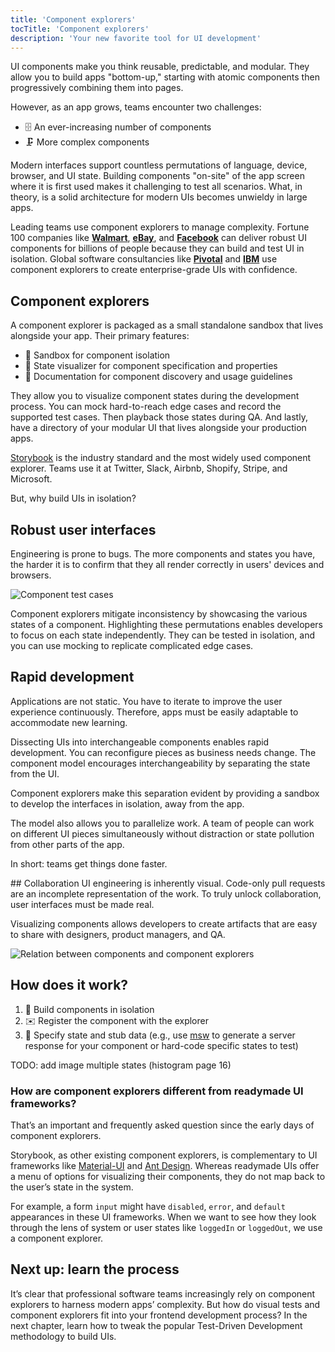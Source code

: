 ```yaml
---
title: 'Component explorers'
tocTitle: 'Component explorers'
description: 'Your new favorite tool for UI development'
---
```


UI components make you think reusable, predictable, and modular. They allow you to build apps "bottom-up," starting with atomic components then progressively combining them into pages.

However, as an app grows, teams encounter two challenges:

- 🗄️ An ever-increasing number of components
- 🗜️ More complex components

Modern interfaces support countless permutations of language, device, browser, and UI state. Building components "on-site" of the app screen where it is first used makes it challenging to test all scenarios. What, in theory, is a solid architecture for modern UIs becomes unwieldy in large apps.

Leading teams use component explorers to manage complexity. Fortune 100 companies like [**Walmart**](https://www.walmart.com/), [**eBay**](https://www.ebay.com/), and [**Facebook**](https://www.facebook.com/) can deliver robust UI components for billions of people because they can build and test UI in isolation. Global software consultancies like [**Pivotal**](https://www.pivotalconsults.com/) and [**IBM**](https://www.ibm.com/) use component explorers to create enterprise-grade UIs with confidence.

## Component explorers

A component explorer is packaged as a small standalone sandbox that lives alongside your app. Their primary features:

- 🧱 Sandbox for component isolation
- 🔭 State visualizer for component specification and properties
- 📑 Documentation for component discovery and usage guidelines

They allow you to visualize component states during the development process. You can mock hard-to-reach edge cases and record the supported test cases. Then playback those states during QA. And lastly, have a directory of your modular UI that lives alongside your production apps.

[Storybook](https://storybook.js.org/) is the industry standard and the most widely used component explorer. Teams use it at Twitter, Slack, Airbnb, Shopify, Stripe, and Microsoft.

But, why build UIs in isolation?

## Robust user interfaces

Engineering is prone to bugs. The more components and states you have, the harder it is to confirm that they all render correctly in users' devices and browsers.

![Component test cases](/visual-testing-handbook/component-test-cases.png)

Component explorers mitigate inconsistency by showcasing the various states of a component. Highlighting these permutations enables developers to focus on each state independently. They can be tested in isolation, and you can use mocking to replicate complicated edge cases.

## Rapid development

Applications are not static. You have to iterate to improve the user experience continuously. Therefore, apps must be easily adaptable to accommodate new learning.

Dissecting UIs into interchangeable components enables rapid development. You can reconfigure pieces as business needs change. The component model encourages interchangeability by separating the state from the UI.

Component explorers make this separation evident by providing a sandbox to develop the interfaces in isolation, away from the app.

The model also allows you to parallelize work. A team of people can work on different UI pieces simultaneously without distraction or state pollution from other parts of the app.

In short: teams get things done faster.

## Collaboration
UI engineering is inherently visual. Code-only pull requests are an incomplete representation of the work. To truly unlock collaboration, user interfaces must be made real.

Visualizing components allows developers to create artifacts that are easy to share with designers, product managers, and QA.

![Relation between components and component explorers](/visual-testing-handbook/component-explorer-diagram-optimized.png)

## How does it work?

1. 🔧 Build components in isolation
2. ✉️ Register the component with the explorer
3. 🔬 Specify state and stub data (e.g., use [msw](https://mswjs.io/) to generate a server response for your component or hard-code specific states to test)

<div class="aside">
TODO: add image multiple states (histogram page 16)
</div>

### How are component explorers different from readymade UI frameworks?

That’s an important and frequently asked question since the early days of component explorers.

Storybook, as other existing component explorers, is complementary to UI frameworks like [Material-UI](https://material-ui.com/) and [Ant Design](https://ant.design/). Whereas readymade UIs offer a menu of options for visualizing their components, they do not map back to the user’s state in the system.

For example, a form <code>input</code> might have `disabled`, `error`, and `default` appearances in these UI frameworks. When we want to see how they look through the lens of system or user states like `loggedIn` or `loggedOut`, we use a component explorer.

## Next up: learn the process

It’s clear that professional software teams increasingly rely on component explorers to harness modern apps’ complexity. But how do visual tests and component explorers fit into your frontend development process? In the next chapter, learn how to tweak the popular Test-Driven Development methodology to build UIs.
